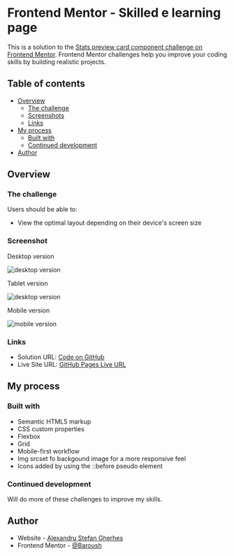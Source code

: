 # Frontend Mentor - Skilled e learning page

This is a solution to the [Stats preview card component challenge on Frontend Mentor](https://www.frontendmentor.io/challenges/skilled-elearning-landing-page-S1ObDrZ8q). Frontend Mentor challenges help you improve your coding skills by building realistic projects.

## Table of contents

- [Overview](#overview)
  - [The challenge](#the-challenge)
  - [Screenshots](#screenshots)
  - [Links](#links)
- [My process](#my-process)
  - [Built with](#built-with)
  - [Continued development](#continued-development)
- [Author](#author)

## Overview

### The challenge

Users should be able to:

- View the optimal layout depending on their device's screen size

### Screenshot

Desktop version

![desktop version](Silled-e-learning-Page/ss/desktop.png)

Tablet version

![desktop version](Silled-e-learning-Page/ss/tablet.png)

Mobile version

![mobile version](Silled-e-learning-Page/ss/mobile.png)

### Links

- Solution URL: [Code on GitHub](https://github.com/AlexandruStefanGherhes/Silled-e-learning-Page.git)
- Live Site URL: [GitHub Pages Live URL](https://alexandrustefangherhes.github.io/Stats-Preview-Project/)

## My process

### Built with

- Semantic HTML5 markup
- CSS custom properties
- Flexbox
- Grid
- Mobile-first workflow
- Img srcset fo backgound image for a more responsive feel
- Icons added by using the ::before pseudo element

### Continued development

Will do more of these challenges to improve my skills.

## Author

- Website - [Alexandru Stefan Gherhes](https://www.frontendmentor.io/profile/Baroush)
- Frontend Mentor - [@Baroush](https://www.frontendmentor.io/profile/Baroush)
